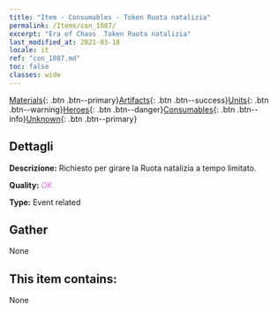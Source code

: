 ```yaml
---
title: "Item - Consumables - Token Ruota natalizia"
permalink: /Items/con_1087/
excerpt: "Era of Chaos  Token Ruota natalizia"
last_modified_at: 2021-03-18
locale: it
ref: "con_1087.md"
toc: false
classes: wide
---
```

 [Materials](/it/Items/){: .btn .btn--primary}[Artifacts](/it/Items/Artifacts/){: .btn .btn--success}[Units](/it/Items/Units/){: .btn .btn--warning}[Heroes](/it/Items/Heroes/){: .btn .btn--danger}[Consumables](/it/Items/Consumables/){: .btn .btn--info}[Unknown](/it/Items/Unknown/){: .btn .btn--primary}

## Dettagli
 **Descrizione:** Richiesto per girare la Ruota natalizia a tempo limitato.

 **Quality:** <span style="color: #DA70D6">OK</span>

 **Type:** Event related

## Gather

  None

## This item contains:

  None

